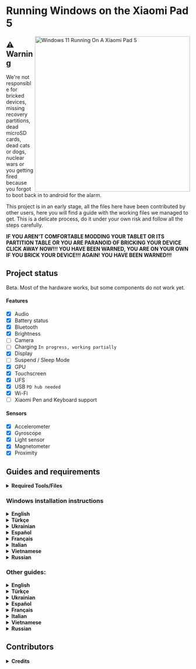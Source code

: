 # Running Windows on the Xiaomi Pad 5

<img align="right" src="https://raw.githubusercontent.com/erdilS/Port-Windows-11-Xiaomi-Pad-5/main/nabu.png" width="425" alt="Windows 11 Running On A Xiaomi Pad 5">

## ⚠️ **Warning**

We're not responsible for bricked devices, missing recovery partitions, dead microSD cards, dead cats or dogs, nuclear wars or you getting fired because you forgot to boot back in to android for the alarm.

This project is in an early stage, all the files here have been contributed by other users, here you will find a guide with the working files we managed to get. This is a delicate process, do it under your own risk and follow all the steps carefully.

**IF YOU AREN'T COMFORTABLE MODDING YOUR TABLET OR ITS PARTITION TABLE OR YOU ARE PARANOID OF BRICKING YOUR DEVICE CLICK AWAY NOW!!! YOU HAVE BEEN WARNED, YOU ARE ON YOUR OWN IF YOU BRICK YOUR DEVICE!!! AGAIN! YOU HAVE BEEN WARNED!!!**

## Project status

Beta. Most of the hardware works, but some components do not work yet.

#### Features

- [X] Audio
- [X] Battery status
- [X] Bluetooth
- [X] Brightness
- [ ] Camera
- [ ] Charging ``In progress, working partially ``
- [X] Display
- [ ] Suspend / Sleep Mode
- [X] GPU
- [X] Touchscreen
- [X] UFS
- [X] USB ``PD hub needed``
- [X] Wi-Fi
- [ ] Xiaomi Pen and Keyboard support

#### Sensors

- [X] Accelerometer
- [X] Gyroscope
- [X] Light sensor
- [X] Magnetometer
- [X] Proximity

## Guides and requirements

<details> 
<summary><strong>Required Tools/Files</strong></summary>

Human:

- Understand English, Spanish, Turkish, Italian, French or Ukrainian
- Understand how to use TWRP
- Understand how to use CMD
- Functioning brain

PC:

- [Windows on ARM image](https://uupdump.net/) (Windows 11 is recommended)
- [platform-tools](https://developer.android.com/studio/releases/platform-tools).
- [DriverUpdater](https://github.com/WOA-Project/DriverUpdater/releases/) to install the [drivers](https://github.com/map220v/MiPad5-Drivers)

Tablet:

- [UEFI image and TWRP](https://github.com/erdilS/Port-Windows-11-Xiaomi-Pad-5/releases/tag/1.0)

 </details>

### Windows installation instructions

<details>
<summary><strong>English</strong></summary>

1. [Create partitions](guide/English/1-partition-en.md)
2. [Install Windows](guide/English/2-install-en.md)

</details>

<details>
<summary><strong>Türkçe</strong></summary>

1. [Bölümleri oluşturma](guide/Turkish/1-partition-tr.md)
2. [Windows kurulumu](guide/Turkish/2-install-tr.md)

</details>

<details>
<summary><strong>Ukrainian</strong></summary>

1. [Створення розділів](guide/Ukrainian/1-partition-uk.md)
2. [Встановлення Windows](guide/Ukrainian/2-install-uk.md)

</details>

<details>
<summary><strong>Español</strong></summary>

1. [Crear particiones](guide/Español/1-particiones-es.md)
2. [Instalar Windows](guide/Español/2-instalacion-es.md)

</details>

<details>
<summary><strong>Français</strong></summary>

1. [Création des partitions](guide/Francais/1-partition-fr.md)
2. [Installation de Windows](guide/Francais/2-install-fr.md)

</details>

<details>
<summary><strong>Italian</strong></summary>

1. [Creare le partizioni](guide/Italian/1-partizioni-it.md)
2. [Installare Windows](guide/Italian/2-installazione-it.md)

</details>

<details>
<summary><strong>Vietnamese</strong></summary>

1. [Tạo các phân vùng](guide/Vietnamese/1-phân-vùng-vi.md)
2. [Cài đặt Windows](guide/Vietnamese/2-cài-đặt-vi.md)

</details>

<details>
<summary><strong>Russian</strong></summary>

1. [Создание разделов](guide/Russian/1-partition-ru.md)
2. [Установка Windows](guide/Russian/2-install-ru.md)

</details>

### Other guides:

<details>
<summary><strong>English</strong></summary>

- [If you just want to update the drivers follow these commands](guide/English/update-en.md)
- [Dual booting](guide/English/otherthings-en.md)
- [Uninstalling Windows](guide/English/uninstall-en.md)

</details>

<details>
<summary><strong>Türkçe</strong></summary>

- [Sadece sürücüleri güncellemek istiyorsanız bu rehberi takip edin](guide/Turkish/update-tr.md)
- [Dual boot işlemleri](guide/Turkish/otherthings-tr.md)
- [Windows&#39;u kaldırmak](guide/Turkish/uninstall-tr.md)

</details>

<details>
<summary><strong>Ukrainian</strong></summary>

- [Якщо ви хочете оновити драйвери, дотримуйтесь цих команд](guide/Ukrainian/update-uk.md)
- [Подвійне завантаження](guide/Ukrainian/otherthings-uk.md)
- [Видалення Windows](guide/Ukrainian/uninstall-uk.md)

</details>

<details>
<summary><strong>Español</strong></summary>

- [Si solo quieres actualizar los drivers sigue estos comandos](guide/Español/Actualizar-es.md)
- [Dual boot](guide/Español/Otras-cosas-es.md)
- [Desinstalar Windows](guide/Español/Desinstalar-es.md)

</details>

<details>
<summary><strong>Français</strong></summary>

- [Mise à jour des drivers uniquement, suivez ce guide](guide/Francais/update-fr.md)
- [Configuration du Dual booting, suivez ce guide](guide/Francais/otherthings-fr.md)
- [Désinstaller Windows, suivez ce guide](guide/Francais/uninstall-fr.md)

</details>

<details>
<summary><strong>Italian</strong></summary>

- [Se vuoi aggiornare i drivers leggi questa guida](guide/Italian/aggiornare_driver-it.md)
- [Guida per il dualboot](guide/Italian/dualboot-altro-it.md)
- [Disinstallare Windows](guide/Italian/disinstallazione-it.md)
    
</details>

<details>
<summary><strong>Vietnamese</strong></summary>

- [Nếu bạn chỉ muốn cập nhật drivers, hãy làm theo các lệnh sau](guide/Vietnamese/cập-nhật-vi.md)
- [Khởi động kép](guide/Vietnamese/một-số-thứ-khác-vi.md)
- [Gỡ cài đặt Windows](guide/Vietnamese/gỡ-cài-đặt-vi.md)

</details>

<details>
<summary><strong>Russian</strong></summary>

- [Если вы хотите только обновить драйвера, следуйте этим командам](guide/Russian/update-ru.md)
- [Двойная загрузка](guide/Russian/otherthings-ru.md)
- [Удаление Windows](guide/Russian/uninstall-ru.md)

</details>

## Contributors

<details>
<summary><b><strong>Credits</strong></b></summary>
 
- [Icesito68](https://github.com/Icesito68) ```Made Windows partitioning commands, made original vayu repo and made Spanish translation```
- [Map220v](https://github.com/map220v) ```Maintains UEFI and Drivers```
- [Renegade Project](https://github.com/edk2-porting) ```Making the core of this project```
- [gus33000](https://github.com/gus33000) ```Providing help, also made base install guide, all of the original drivers and the msc script```
- [Renegade Project Discord members](https://discord.gg/XXBWfag) ```Provided help```
- [MollySophia](https://github.com/MollySophia) ```Helped to fix battery status```
- [bibarub](https://github.com/bibarub) ```Made original bat file for switching Windows to Android```
- [entaromia](https://github.com/entaromia) ```Made application for switching Android to Windows```
- [ciyanogen](https://github.com/ciyanogen) ```Made Turkish translation```
- [ArturoGC06](https://github.com/ArturoGC06) ```Made Spanish translation```
- [wormstest](https://github.com/wormstest) ```Made Ukrainian translation```
- [Maxsenza151](https://github.com/Maxsenza151) ```Made Italian translation```
- [HeavyMistick](https://github.com/HeavyMistick) ```Made French translation```
- [Kmille36](https://github.com/kmille36) ```Made Vietnamese translation```
- [RunningMango](https://github.com/RunningMango) ```Made Russian translation```
- [halal-beef](https://github.com/halal-beef) ```Maintains guide```
 
</details>
